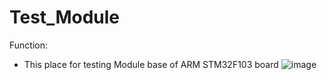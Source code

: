 # Test_Module
Function:
- This place for testing Module base of ARM STM32F103 board
![image](https://user-images.githubusercontent.com/23720583/47804437-632c0780-dd67-11e8-9f6e-b43531154a8d.png)

